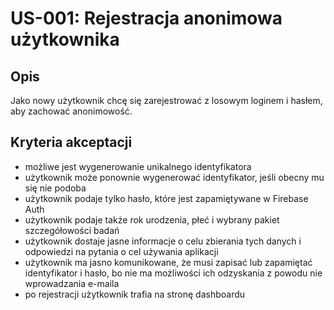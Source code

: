 # US-001: Rejestracja anonimowa użytkownika

## Opis
Jako nowy użytkownik chcę się zarejestrować z losowym loginem i hasłem, aby zachować anonimowość.

## Kryteria akceptacji
- możliwe jest wygenerowanie unikalnego identyfikatora
- użytkownik może ponownie wygenerować identyfikator, jeśli obecny mu się nie podoba
- użytkownik podaje tylko hasło, które jest zapamiętywane w Firebase Auth
- użytkownik podaje także rok urodzenia, płeć i wybrany pakiet szczegółowości badań
- użytkownik dostaje jasne informacje o celu zbierania tych danych i odpowiedzi na pytania o cel używania aplikacji
- użytkownik ma jasno komunikowane, że musi zapisać lub zapamiętać identyfikator i hasło, bo nie ma możliwości ich odzyskania z powodu nie wprowadzania e-maila
- po rejestracji użytkownik trafia na stronę dashboardu 